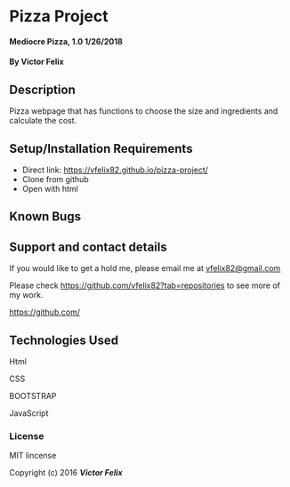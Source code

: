 # Pizza Project

#### Mediocre Pizza, 1.0 1/26/2018

#### By **Victor Felix**

## Description

Pizza webpage that has functions to choose the size and ingredients and calculate the cost.

## Setup/Installation Requirements

* Direct link: https://vfelix82.github.io/pizza-project/
* Clone from github
* Open with html

## Known Bugs

## Support and contact details

If you would like to get a hold me, please email me at vfelix82@gmail.com

Please check https://github.com/vfelix82?tab=repositories to see more of my work.

https://github.com/

## Technologies Used

Html

CSS

BOOTSTRAP

JavaScript

### License

MIT lincense

Copyright (c) 2016 **_Victor Felix_**

